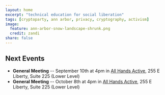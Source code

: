 ```yaml
---
layout: home
excerpt: "technical education for social liberation"
tags: [cryptoparty, ann arbor, privacy, cryptography, activism]
image:
  feature: ann-arbor-snow-landscape-shrunk.png
  credit: zandi
share: false
---
```


## Next Events
* **General Meeting** -- September 10th at 4pm in [All Hands Active][aha],
255 E Liberty, Suite 225 (Lower Level)
* **General Meeting** -- October 8th at 4pm in [All Hands Active][aha],
255 E Liberty, Suite 225 (Lower Level)

[aha]: http://www.allhandsactive.org/
